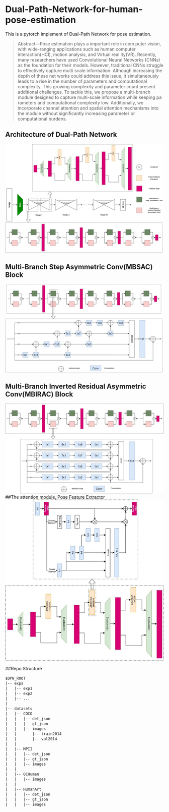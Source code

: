 # Dual-Path-Network-for-human-pose-estimation
This is a pytorch implement of Dual-Path Network for pose estimation.

>Abstract—Pose estimation plays a important role in com
puter vision, with wide-ranging applications such as human
computer interaction(HCI), motion analysis, and Virtual real
ity(VR). Recently, many researchers have used Convolutional
 Neural Networks (CNNs) as the foundation for their models.
 However, traditional CNNs struggle to effectively capture multi
scale information. Although increasing the depth of these net
works could address this issue, it simultaneously leads to a rise
 in the number of parameters and computational complexity.
 This growing complexity and parameter count present additional
 challenges. To tackle this, we propose a multi-branch module
 designed to capture multi-scale information while keeping pa
rameters and computational complexity low. Additionally, we
 incorporate channel attention and spatial attention mechanisms
 into the module without significantly increasing parameter or
 computational burdens.

## Architecture of Dual-Path Network
![image](https://github.com/ps259685/Dual-Path-Network-for-human-pose-estimation/blob/main/DPN/figures/Overall%20Architecture.jpg)
## Multi-Branch Step Asymmetric Conv(MBSAC) Block
![image](https://github.com/ps259685/Dual-Path-Network-for-human-pose-estimation/blob/main/DPN/figures/Multi-Branch%20Step%20Asymmertic%20Conv(MBSAC)%20Block.jpg)
## Multi-Branch Inverted Residual Asymmetric Conv(MBIRAC) Block
![image](https://github.com/ps259685/Dual-Path-Network-for-human-pose-estimation/blob/main/DPN/figures/Multi-Branch%20Inverted%20Residual%20Asymmetric%20Conv(MBIRAC)%20Block.jpg)
##The attention module, Pose Feature Extractor
![image](https://github.com/ps259685/Dual-Path-Network-for-human-pose-estimation/blob/main/DPN/figures/The%20attention%20module%2C%20Pose%20Feature%20Extractor.jpg)

##Repo Structure

```
$DPN_ROOT
|-- exps
|   |-- exp1
|   |-- exp2
|   |-- ...
|
|-- datasets
|   |-- COCO
|   |   |-- det_json
|   |   |-- gt_json
|   |   |-- images
|   |       |-- train2014
|   |       |-- val2014
|   |
|   |-- MPII
|   |   |-- det_json
|   |   |-- gt_json
|   |   |-- images
|   |
|   |-- OCHuman
|   |   |-- images
|   |
|   |-- HumanArt
|   |   |-- det_json
|   |   |-- gt_json
|   |   |-- images


```
